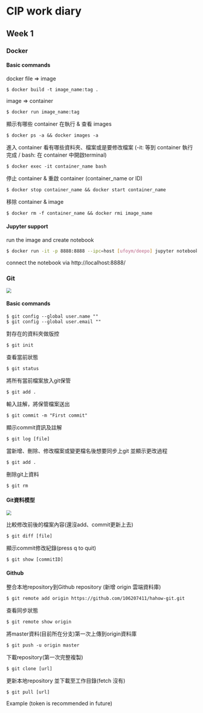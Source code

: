 # CIP work diary
## Week 1 
### Docker
#### Basic commands
docker file => image
```shell
$ docker build -t image_name:tag .
```
image => container
```shell
$ docker run image_name:tag
```
顯示有哪些 container 在執行 & 查看 images
```shell
$ docker ps -a && docker images -a
```
進入 container 看有哪些資料夾、檔案或是要修改檔案
(-it: 等到 container 執行完成 / bash: 在 container 中開啟terminal)

```shell
$ docker exec -it container_name bash
```
停止 container & 重啟 container (container_name or ID)

```shell
$ docker stop container_name && docker start container_name
```
移除 container & image
```shell
$ docker rm -f container_name && docker rmi image_name
```
#### Jupyter support
run the image and create notebook
``` bash
$ docker run -it -p 8888:8888 --ipc=host [ufoym/deepo] jupyter notebook --no-browser --ip=0.0.0.0 --allow-root --NotebookApp.token= --notebook-dir='/root'
```

connect the notebook via http://localhost:8888/

### Git

<img src="C:\NCCU\109semester\109-2\國泰CIP\notes\Hahow for Business07：46.png" style="zoom:80%;" />

#### Basic commands
```shell
$ git config --global user.name ""
$ git config --global user.email ""
```
對存在的資料夾做版控

```shell
$ git init
```
查看當前狀態
```shell
$ git status
```
將所有當前檔案放入git保管
```shell
$ git add .
```
輸入註解，將保管檔案送出
```shell
$ git commit -m "First commit"
```
顯示commit資訊及註解
```shell
$ git log [file]
```
當新增、刪除、修改檔案或變更檔名後想要同步上git
並顯示更改過程
```shell
$ git add .
```
刪除git上資料
```shell
$ git rm
```
#### Git資料模型

<img src="C:\NCCU\109semester\109-2\國泰CIP\notes\Hahow for Business00：49.png" style="zoom:80%;" />

比較修改前後的檔案內容(還沒add、commit更新上去)
```shell
$ git diff [file]
```
顯示commit修改紀錄(press q to quit)

```shell
$ git show [commitID]
```
#### Github
整合本地repository到Github repository (新增 origin 雲端資料庫)
```shell
$ git remote add origin https://github.com/106207411/hahow-git.git
```
查看同步狀態
```shell
$ git remote show origin
```
將master資料(目前所在分支)第一次上傳到origin資料庫
```shell
$ git push -u origin master
```
下載repository(第一次完整複製)
```shell
$ git clone [url]
```
更新本地repository
並下載至工作目錄(fetch 沒有)
```shell
$ git pull [url]
```
Example (token is recommended in future)
